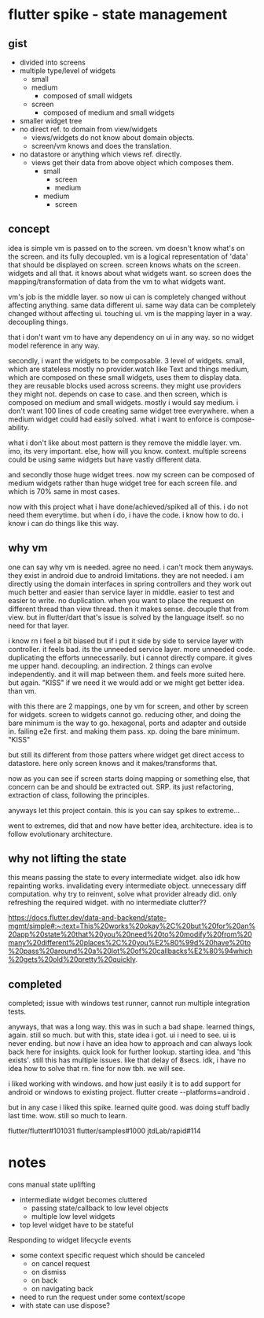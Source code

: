 # flutter spike - state management

## gist

- divided into screens
- multiple type/level of widgets
  - small
  - medium
    - composed of small widgets
  - screen
    - composed of medium and small widgets
- smaller widget tree
- no direct ref. to domain from view/widgets
  - views/widgets do not know about domain objects.
  - screen/vm knows and does the translation.
- no datastore or anything which views ref. directly.
  - views get their data from above object which composes them.
    - small
      - screen
      - medium
    - medium
      - screen

## concept

idea is simple vm is passed on to the screen.
vm doesn't know what's on the screen. and its fully decoupled.
vm is a logical representation of 'data' that should be displayed on screen.
screen knows whats on the screen. widgets and all that.
it knows about what widgets want.
so screen does the mapping/transformation of data from the vm to what widgets want.

vm's job is the middle layer. so now ui can is completely changed without affecting anything.
same data different ui.
same way data can be completely changed without affecting ui. touching ui.
vm is the mapping layer in a way. decoupling things.

that i don't want vm to have any dependency on ui in any way.
so no widget model reference in any way.

secondly, i want the widgets to be composable.
3 level of widgets.
small, which are stateless mostly no provider.watch like Text and things
medium, which are composed on these small widgets, uses them to display data.
they are reusable blocks used across screens. they might use providers they might not.
depends on case to case.
and then screen, which is composed on medium and small widgets. mostly i would say medium.
i don't want 100 lines of code creating same widget tree everywhere. when a medium widget could had
easily solved.
what i want to enforce is compose-ability.

what i don't like about most pattern is they remove the middle layer. vm.
imo, its very important.
else, how will you know. context.
multiple screens could be using same widgets but have vastly different data.

and secondly those huge widget trees.
now my screen can be composed of medium widgets rather than huge widget tree for each screen file.
and which is 70% same in most cases.

now with this project what i have done/achieved/spiked all of this.
i do not need them everytime. but when i do, i have the code. i know how to do.
i know i can do things like this way.

## why vm

one can say why vm is needed.
agree no need.
i can't mock them anyways.
they exist in android due to android limitations. they are not needed.
i am directly using the domain interfaces in spring controllers and
they work out much better and easier than service layer in middle.
easier to test and easier to write. no duplication.
when you want to place the request on different thread than view thread. then it makes sense.
decouple that from view.
but in flutter/dart that's issue is solved by the language itself.
so no need for that layer.

i know rn i feel a bit biased but if i put it side by side to service layer with controller.
it feels bad. its the unneeded service layer. more unneeded code. duplicating the efforts
unnecessarily.
but i cannot directly compare. it gives me upper hand.
decoupling. an indirection. 2 things can evolve independently.
and it will map between them.
and feels more suited here.
but again. "KISS"
if we need it we would add or we might get better idea. than vm.

with this there are 2 mappings, one by vm for screen, and other by screen for widgets.
screen to widgets cannot go. reducing other, and doing the bare minimum is the way to go.
hexagonal, ports and adapter and outside in. failing e2e first. and making them pass. xp.
doing the bare minimum.
"KISS"

but still its different from those patters where widget get direct access to datastore.
here only screen knows and it makes/transforms that.

now as you can see if screen starts doing mapping or something else, that concern can be and should
be extracted out.
SRP.
its just refactoring, extraction of class, following the principles.

anyways let this project contain. this is you can say spikes to extreme...

went to extremes, did that and now have better idea, architecture.
idea is to follow evolutionary architecture.


## why not lifting the state 

this means passing the state to every intermediate widget. also idk how repainting works. invalidating every intermediate object. unnecessary diff computation.
why try to reinvent, solve what provider already did.
only refreshing the required widget. with no intermediate clutter??

https://docs.flutter.dev/data-and-backend/state-mgmt/simple#:~:text=This%20works%20okay%2C%20but%20for%20an%20app%20state%20that%20you%20need%20to%20modify%20from%20many%20different%20places%2C%20you%E2%80%99d%20have%20to%20pass%20around%20a%20lot%20of%20callbacks%E2%80%94which%20gets%20old%20pretty%20quickly.


## completed

completed; issue with windows test runner, cannot run multiple integration tests.

anyways, that was a long way. this was in such a bad shape. learned things, again. still so much.
but with this, state idea i got. ui i need to see. ui is never ending. but now i have an idea how to approach and can always look back here for insights. quick look for further lookup. starting idea. and 'this exists'.
still this has multiple issues. like that delay of 8secs. idk, i have no idea how to solve that rn. fine for now tbh.
we will see.

i liked working with windows.
and how just easily it is to add support for android or windows to existing project. flutter create --platforms=android .

but in any case i liked this spike. learned quite good. was doing stuff badly last time. wow.
still so much to learn.

flutter/flutter#101031
flutter/samples#1000
jtdLab/rapid#114



# notes

cons manual state uplifting
- intermediate widget becomes cluttered
  - passing state/callback to low level objects
  - multiple low level widgets
- top level widget have to be stateful


Responding to widget lifecycle events
- some context specific request which should be canceled
  - on cancel request
  - on dismiss
  - on back
  - on navigating back
- need to run the request under some context/scope
- with state can use dispose?


